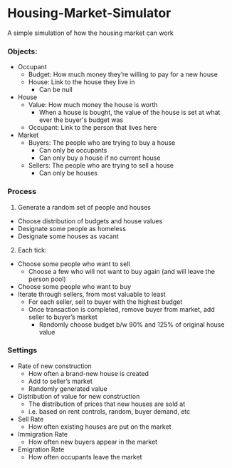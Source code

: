 # Housing-Market-Simulator
A simple simulation of how the housing market can work

### Objects:
- Occupant
  - Budget: How much money they’re willing to pay for a new house
  - House: Link to the house they live in
    - Can be null
- House
  - Value: How much money the house is worth
    - When a house is bought, the value of the house is set at what ever the buyer's budget was
  - Occupant: Link to the person that lives here
- Market
  - Buyers: The people who are trying to buy a house
    - Can only be occupants
    - Can only buy a house if no current house
  - Sellers: The people who are trying to sell a house
    - Can only be houses

### Process
1. Generate a random set of people and houses
- Choose distribution of budgets and house values
- Designate some people as homeless
- Designate some houses as vacant
2.	Each tick:
- Choose some people who want to sell
  - Choose a few who will not want to buy again (and will leave the person pool)
- Choose some people who want to buy
- Iterate through sellers, from most valuable to least
  - For each seller, sell to buyer with the highest budget
  - Once transaction is completed, remove buyer from market, add seller to buyer’s market
    - Randomly choose budget b/w 90% and 125% of original house value

### Settings
- Rate of new construction
  - How often a brand-new house is created
  - Add to seller’s market
  - Randomly generated value
- Distribution of value for new construction
  - The distribution of prices that new houses are sold at
  - i.e. based on rent controls, random, buyer demand, etc
- Sell Rate
  - How often existing houses are put on the market
- Immigration Rate
  - How often new buyers appear in the market
- Emigration Rate
  - How often occupants leave the market
